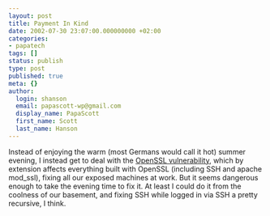 ```yaml
---
layout: post
title: Payment In Kind
date: 2002-07-30 23:07:00.000000000 +02:00
categories:
- papatech
tags: []
status: publish
type: post
published: true
meta: {}
author:
  login: shanson
  email: papascott-wp@gmail.com
  display_name: PapaScott
  first_name: Scott
  last_name: Hanson
---
```

<p>Instead of enjoying the warm (most Germans would call it hot) summer evening, I instead get to deal with the <a href="http://www.openssl.org/news/secadv_20020730.txt">OpenSSL vulnerability</a>, which by extension affects everything built with OpenSSL (including SSH and apache mod_ssl), fixing all our exposed machines at work. But it seems dangerous enough to take the evening time to fix it. At least I could do it from the coolness of our basement, and fixing SSH while logged in via SSH a pretty recursive, I think.</p>
